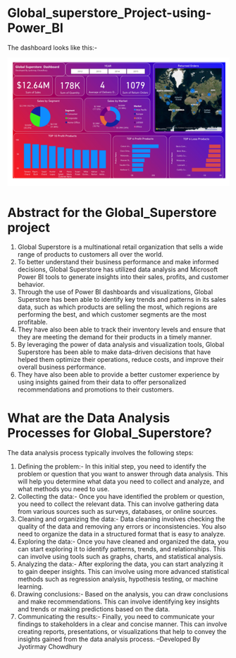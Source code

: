# Global_superstore_Project-using-Power_BI

The dashboard looks like this:- 

![DashboardPreview](https://github.com/Jyotirmay-Chowdhury/Global_superstore_Project-using-Power_BI/blob/main/Global_superstore_Project%20using%20Power_BI.jpg)


# Abstract for the Global_Superstore project
1) Global Superstore is a multinational retail organization that sells a wide range of
products to customers all over the world.
2) To better understand their business performance and make informed decisions, Global
Superstore has utilized data analysis and Microsoft Power BI tools to generate insights into
their sales, profits, and customer behavior.
3) Through the use of Power BI dashboards and visualizations, Global Superstore has been
able to identify key trends and patterns in its sales data, such as which products are selling
the most, which regions are performing the best, and which customer segments are the
most profitable.
4) They have also been able to track their inventory levels and ensure that they are meeting
the demand for their products in a timely manner.
5) By leveraging the power of data analysis and visualization tools, Global Superstore has
been able to make data-driven decisions that have helped them optimize their operations,
reduce costs, and improve their overall business performance.
6) They have also been able to provide a better customer experience by using insights
gained from their data to offer personalized recommendations and promotions to their
customers.


# What are the Data Analysis Processes for Global_Superstore?
The data analysis process typically involves the following steps:
1) Defining the problem:- In this initial step, you need to identify the problem or
question that you want to answer through data analysis. This will help you determine
what data you need to collect and analyze, and what methods you need to use.
2) Collecting the data:- Once you have identified the problem or question, you need to
collect the relevant data. This can involve gathering data from various sources such as
surveys, databases, or online sources.
3) Cleaning and organizing the data:- Data cleaning involves checking the quality of
the data and removing any errors or inconsistencies. You also need to organize the
data in a structured format that is easy to analyze.
4) Exploring the data:- Once you have cleaned and organized the data, you can start
exploring it to identify patterns, trends, and relationships. This can involve using
tools such as graphs, charts, and statistical analysis.
5) Analyzing the data:- After exploring the data, you can start analyzing it to gain
deeper insights. This can involve using more advanced statistical methods such as
regression analysis, hypothesis testing, or machine learning.
6) Drawing conclusions:- Based on the analysis, you can draw conclusions and make
recommendations. This can involve identifying key insights and trends or making
predictions based on the data.
7) Communicating the results:- Finally, you need to communicate your findings to
stakeholders in a clear and concise manner. This can involve creating reports,
presentations, or visualizations that help to convey the insights gained from the data
analysis process.
–Developed By Jyotirmay Chowdhury
